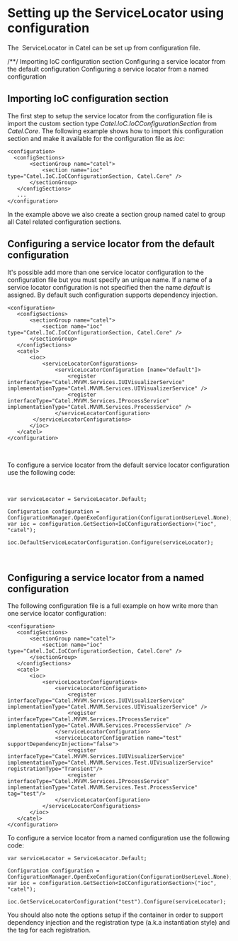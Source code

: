 # Setting up the ServiceLocator using configuration

The  ServiceLocator in Catel can be set up from configuration file.

/\*\*/ Importing IoC configuration section Configuring a service locator from the default configuration Configuring a service locator from a named configuration

## Importing IoC configuration section

The first step to setup the service locator from the configuration file is import the custom section type *Catel.IoC.IoCConfigurationSection* from *Catel.Core*. The following example shows how to import this configuration section and make it available for the configuration file as *ioc*:

``` {.html/xml data-syntaxhighlighter-params="brush: html/xml; gutter: false; theme: Confluence" data-theme="Confluence" style="brush: html/xml; gutter: false; theme: Confluence"}
<configuration>
  <configSections>
       <sectionGroup name="catel">
           <section name="ioc" type="Catel.IoC.IoCConfigurationSection, Catel.Core" />
       </sectionGroup>
   </configSections>
   ...
</configuration>
```

In the example above we also create a section group named catel to group all Catel related configuration sections.

## Configuring a service locator from the default configuration

It's possible add more than one service locator configuration to the configuration file but you must specify an unique name. If a name of a service locator configuration is not specified then the name *default* is assigned. By default such configuration supports dependency injection.

``` {.html/xml data-syntaxhighlighter-params="brush: html/xml; gutter: false; theme: Confluence" data-theme="Confluence" style="brush: html/xml; gutter: false; theme: Confluence"}
<configuration>
   <configSections>
       <sectionGroup name="catel">
           <section name="ioc" type="Catel.IoC.IoCConfigurationSection, Catel.Core" />
       </sectionGroup>
   </configSections>
   <catel>
       <ioc>
           <serviceLocatorConfigurations>
               <serviceLocatorConfiguration [name="default"]>
                   <register interfaceType="Catel.MVVM.Services.IUIVisualizerService" implementationType="Catel.MVVM.Services.UIVisualizerService" />
                   <register interfaceType="Catel.MVVM.Services.IProcessService" implementationType="Catel.MVVM.Services.ProcessService" />
               </serviceLocatorConfiguration>
        </serviceLocatorConfigurations>
       </ioc>
   </catel>
</configuration>
```

 

To configure a service locator from the default service locator configuration use the following code:

 

``` {.csharp data-syntaxhighlighter-params="brush: csharp; gutter: false; theme: Confluence" data-theme="Confluence" style="brush: csharp; gutter: false; theme: Confluence"}
var serviceLocator = ServiceLocator.Default;

Configuration configuration = ConfigurationManager.OpenExeConfiguration(ConfigurationUserLevel.None);
var ioc = configuration.GetSection<IoCConfigurationSection>("ioc", "catel");

ioc.DefaultServiceLocatorConfiguration.Configure(serviceLocator);
```

 

## Configuring a service locator from a named configuration

The following configuration file is a full example on how write more than one service locator configuration:

``` {.html/xml data-syntaxhighlighter-params="brush: html/xml; gutter: false; theme: Confluence" data-theme="Confluence" style="brush: html/xml; gutter: false; theme: Confluence"}
<configuration>
   <configSections>
       <sectionGroup name="catel">
           <section name="ioc" type="Catel.IoC.IoCConfigurationSection, Catel.Core" />
       </sectionGroup>
   </configSections>
   <catel>
       <ioc>
           <serviceLocatorConfigurations>
               <serviceLocatorConfiguration>
                   <register interfaceType="Catel.MVVM.Services.IUIVisualizerService" implementationType="Catel.MVVM.Services.UIVisualizerService" />
                   <register interfaceType="Catel.MVVM.Services.IProcessService" implementationType="Catel.MVVM.Services.ProcessService" />
               </serviceLocatorConfiguration>
               <serviceLocatorConfiguration name="test" supportDependencyInjection="false">
                   <register interfaceType="Catel.MVVM.Services.IUIVisualizerService" implementationType="Catel.MVVM.Services.Test.UIVisualizerService" registrationType="Transient"/>
                   <register interfaceType="Catel.MVVM.Services.IProcessService" implementationType="Catel.MVVM.Services.Test.ProcessService" tag="test"/>
               </serviceLocatorConfiguration>
           </serviceLocatorConfigurations>
       </ioc>
   </catel>
</configuration>
```

To configure a service locator from a named configuration use the following code:

``` {.csharp data-syntaxhighlighter-params="brush: csharp; gutter: false; theme: Confluence" data-theme="Confluence" style="brush: csharp; gutter: false; theme: Confluence"}
var serviceLocator = ServiceLocator.Default;

Configuration configuration = ConfigurationManager.OpenExeConfiguration(ConfigurationUserLevel.None);
var ioc = configuration.GetSection<IoCConfigurationSection>("ioc", "catel");

ioc.GetServiceLocatorConfiguration("test").Configure(serviceLocator);
```

You should also note the options setup if the container in order to support dependency injection and the registration type (a.k.a instantiation style) and the tag for each registration.

